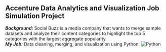 ## Accenture Data Analytics and Visualization Job Simulation Project<br>
***Background:*** Social Buzz is a media company that wants to merge sample datasets and analyze their content categories to highlight the top 5 categories with the largest aggregate popularity.<br>
***My Job:*** Data cleaning, merging, and visualization using Python. ![Python](https://img.shields.io/badge/Python-3776AB?style=flat&logo=python&logoColor=white)
